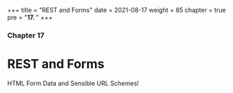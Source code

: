 +++
title = "REST and Forms"
date = 2021-08-17
weight = 85
chapter = true
pre = "<b>17.  </b>"
+++

### Chapter 17

# REST and Forms

HTML Form Data and Sensible URL Schemes!
